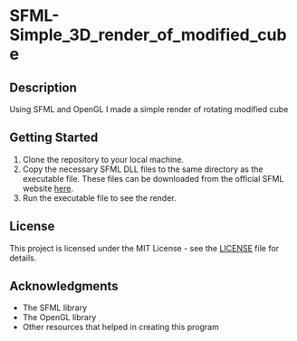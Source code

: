 # SFML-Simple_3D_render_of_modified_cube

## Description

Using SFML and OpenGL I made a simple render of rotating modified cube

## Getting Started
1. Clone the repository to your local machine.
2. Copy the necessary SFML DLL files to the same directory as the executable file. These files can be downloaded from the official SFML website [here](https://www.sfml-dev.org/download.php).
3. Run the executable file to see the render.

## License
This project is licensed under the MIT License - see the [LICENSE](LICENSE) file for details.

## Acknowledgments
- The SFML library
- The OpenGL library
- Other resources that helped in creating this program

